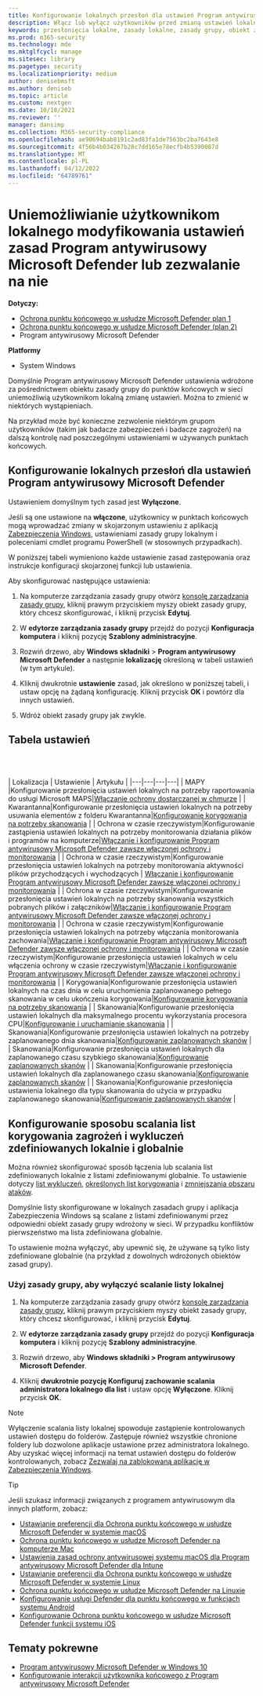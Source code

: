 ```yaml
---
title: Konfigurowanie lokalnych przesłoń dla ustawień Program antywirusowy Microsoft Defender
description: Włącz lub wyłącz użytkowników przed zmianą ustawień lokalnie w usłudze Microsoft Defender AV.
keywords: przesłonięcia lokalne, zasady lokalne, zasady grupy, obiekt zasad grupy, blokada, scalanie, listy
ms.prod: m365-security
ms.technology: mde
ms.mktglfcycl: manage
ms.sitesec: library
ms.pagetype: security
ms.localizationpriority: medium
author: denisebmsft
ms.author: deniseb
ms.topic: article
ms.custom: nextgen
ms.date: 10/18/2021
ms.reviewer: ''
manager: dansimp
ms.collection: M365-security-compliance
ms.openlocfilehash: ae90694bab8191c2ad83fa1de7563bc2ba7643e8
ms.sourcegitcommit: 4f56b4b034267b28c7dd165e78ecfb4b5390087d
ms.translationtype: MT
ms.contentlocale: pl-PL
ms.lasthandoff: 04/12/2022
ms.locfileid: "64789761"
---
```

# <a name="prevent-or-allow-users-to-locally-modify-microsoft-defender-antivirus-policy-settings"></a>Uniemożliwianie użytkownikom lokalnego modyfikowania ustawień zasad Program antywirusowy Microsoft Defender lub zezwalanie na nie


**Dotyczy:**

- [Ochrona punktu końcowego w usłudze Microsoft Defender plan 1](https://go.microsoft.com/fwlink/p/?linkid=2154037)
- [Ochrona punktu końcowego w usłudze Microsoft Defender (plan 2)](https://go.microsoft.com/fwlink/p/?linkid=2154037) 
- Program antywirusowy Microsoft Defender

**Platformy**
- System Windows

Domyślnie Program antywirusowy Microsoft Defender ustawienia wdrożone za pośrednictwem obiektu zasady grupy do punktów końcowych w sieci uniemożliwią użytkownikom lokalną zmianę ustawień. Można to zmienić w niektórych wystąpieniach.

Na przykład może być konieczne zezwolenie niektórym grupom użytkowników (takim jak badacze zabezpieczeń i badacze zagrożeń) na dalszą kontrolę nad poszczególnymi ustawieniami w używanych punktach końcowych.

## <a name="configure-local-overrides-for-microsoft-defender-antivirus-settings"></a>Konfigurowanie lokalnych przesłoń dla ustawień Program antywirusowy Microsoft Defender

Ustawieniem domyślnym tych zasad jest **Wyłączone**.

Jeśli są one ustawione na **włączone**, użytkownicy w punktach końcowych mogą wprowadzać zmiany w skojarzonym ustawieniu z aplikacją [Zabezpieczenia Windows](microsoft-defender-security-center-antivirus.md), ustawieniami zasady grupy lokalnym i poleceniami cmdlet programu PowerShell (w stosownych przypadkach).

W poniższej tabeli wymieniono każde ustawienie zasad zastępowania oraz instrukcje konfiguracji skojarzonej funkcji lub ustawienia.

Aby skonfigurować następujące ustawienia:

1. Na komputerze zarządzania zasady grupy otwórz [konsolę zarządzania zasady grupy](/previous-versions/windows/it-pro/windows-server-2008-R2-and-2008/cc731212(v=ws.11)), kliknij prawym przyciskiem myszy obiekt zasady grupy, który chcesz skonfigurować, i kliknij przycisk **Edytuj**.

2. W **edytorze zarządzania zasady grupy** przejdź do pozycji **Konfiguracja komputera** i kliknij pozycję **Szablony administracyjne**.

3. Rozwiń drzewo, aby **Windows składniki** >  **Program antywirusowy Microsoft Defender** a następnie **lokalizację** określoną w tabeli ustawień (w tym artykule).

4. Kliknij dwukrotnie **ustawienie** zasad, jak określono w poniższej tabeli, i ustaw opcję na żądaną konfigurację. Kliknij przycisk **OK** i powtórz dla innych ustawień.

5. Wdróż obiekt zasady grupy jak zwykle.

## <a name="table-of-settings"></a>Tabela ustawień

<br/><br/>

| Lokalizacja | Ustawienie | Artykułu |
|---|---|---|---|
| MAPY |Konfigurowanie przesłonięcia ustawień lokalnych na potrzeby raportowania do usługi Microsoft MAPS|[Włączanie ochrony dostarczanej w chmurze](enable-cloud-protection-microsoft-defender-antivirus.md) |
| Kwarantanna|Konfigurowanie przesłonięcia ustawień lokalnych na potrzeby usuwania elementów z folderu Kwarantanna|[Konfigurowanie korygowania na potrzeby skanowania](configure-remediation-microsoft-defender-antivirus.md) |
| Ochrona w czasie rzeczywistym|Konfigurowanie zastąpienia ustawień lokalnych na potrzeby monitorowania działania plików i programów na komputerze|[Włączanie i konfigurowanie Program antywirusowy Microsoft Defender zawsze włączonej ochrony i monitorowania](configure-real-time-protection-microsoft-defender-antivirus.md) |
| Ochrona w czasie rzeczywistym|Konfigurowanie przesłonięcia ustawień lokalnych na potrzeby monitorowania aktywności plików przychodzących i wychodzących | [Włączanie i konfigurowanie Program antywirusowy Microsoft Defender zawsze włączonej ochrony i monitorowania](configure-real-time-protection-microsoft-defender-antivirus.md) |
| Ochrona w czasie rzeczywistym|Konfigurowanie przesłonięcia ustawień lokalnych na potrzeby skanowania wszystkich pobranych plików i załączników|[Włączanie i konfigurowanie Program antywirusowy Microsoft Defender zawsze włączonej ochrony i monitorowania](configure-real-time-protection-microsoft-defender-antivirus.md) |
| Ochrona w czasie rzeczywistym|Konfigurowanie przesłonięcia ustawień lokalnych na potrzeby włączania monitorowania zachowania|[Włączanie i konfigurowanie Program antywirusowy Microsoft Defender zawsze włączonej ochrony i monitorowania](configure-real-time-protection-microsoft-defender-antivirus.md) |
| Ochrona w czasie rzeczywistym|Konfigurowanie przesłonięcia ustawień lokalnych w celu włączenia ochrony w czasie rzeczywistym|[Włączanie i konfigurowanie Program antywirusowy Microsoft Defender zawsze włączonej ochrony i monitorowania](configure-real-time-protection-microsoft-defender-antivirus.md) |
| Korygowania|Konfigurowanie przesłonięcia ustawień lokalnych na czas dnia w celu uruchomienia zaplanowanego pełnego skanowania w celu ukończenia korygowania|[Konfigurowanie korygowania na potrzeby skanowania](configure-remediation-microsoft-defender-antivirus.md) |
| Skanowania|Konfigurowanie przesłonięcia ustawień lokalnych dla maksymalnego procentu wykorzystania procesora CPU|[Konfigurowanie i uruchamianie skanowania](run-scan-microsoft-defender-antivirus.md) |
| Skanowania|Konfigurowanie przesłonięcia ustawień lokalnych na potrzeby zaplanowanego dnia skanowania|[Konfigurowanie zaplanowanych skanów](scheduled-catch-up-scans-microsoft-defender-antivirus.md) |
| Skanowania|Konfigurowanie przesłonięcia ustawień lokalnych dla zaplanowanego czasu szybkiego skanowania|[Konfigurowanie zaplanowanych skanów](scheduled-catch-up-scans-microsoft-defender-antivirus.md) |
| Skanowania|Konfigurowanie przesłonięcia ustawień lokalnych dla zaplanowanego czasu skanowania|[Konfigurowanie zaplanowanych skanów](scheduled-catch-up-scans-microsoft-defender-antivirus.md) |
| Skanowania|Konfigurowanie przesłonięcia ustawienia lokalnego dla typu skanowania do użycia w przypadku zaplanowanego skanowania|[Konfigurowanie zaplanowanych skanów](scheduled-catch-up-scans-microsoft-defender-antivirus.md) |

<a id="merge-lists"></a>

## <a name="configure-how-locally-and-globally-defined-threat-remediation-and-exclusions-lists-are-merged"></a>Konfigurowanie sposobu scalania list korygowania zagrożeń i wykluczeń zdefiniowanych lokalnie i globalnie

Można również skonfigurować sposób łączenia lub scalania list zdefiniowanych lokalnie z listami zdefiniowanymi globalnie. To ustawienie dotyczy [list wykluczeń](configure-exclusions-microsoft-defender-antivirus.md), [określonych list korygowania](configure-remediation-microsoft-defender-antivirus.md) i [zmniejszania obszaru ataków](/windows/security/threat-protection/microsoft-defender-atp/attack-surface-reduction).

Domyślnie listy skonfigurowane w lokalnych zasadach grupy i aplikacja Zabezpieczenia Windows są scalane z listami zdefiniowanymi przez odpowiedni obiekt zasady grupy wdrożony w sieci. W przypadku konfliktów pierwszeństwo ma lista zdefiniowana globalnie.

To ustawienie można wyłączyć, aby upewnić się, że używane są tylko listy zdefiniowane globalnie (na przykład z dowolnych wdrożonych obiektów zasad grupy).

### <a name="use-group-policy-to-disable-local-list-merging"></a>Użyj zasady grupy, aby wyłączyć scalanie listy lokalnej

1. Na komputerze zarządzania zasady grupy otwórz [konsolę zarządzania zasady grupy](/previous-versions/windows/it-pro/windows-server-2008-R2-and-2008/cc731212(v=ws.11)), kliknij prawym przyciskiem myszy obiekt zasady grupy, który chcesz skonfigurować, i kliknij przycisk **Edytuj**.

2. W **edytorze zarządzania zasady grupy** przejdź do pozycji **Konfiguracja komputera** i kliknij pozycję **Szablony administracyjne**.

3. Rozwiń drzewo, aby **Windows składniki > Program antywirusowy Microsoft Defender**.

4. Kliknij **dwukrotnie pozycję Konfiguruj zachowanie scalania administratora lokalnego dla list** i ustaw opcję **Wyłączone**. Kliknij przycisk **OK**.

> [!NOTE]
> Wyłączenie scalania listy lokalnej spowoduje zastąpienie kontrolowanych ustawień dostępu do folderów. Zastępuje również wszystkie chronione foldery lub dozwolone aplikacje ustawione przez administratora lokalnego. Aby uzyskać więcej informacji na temat ustawień dostępu do folderów kontrolowanych, zobacz [Zezwalaj na zablokowaną aplikację w Zabezpieczenia Windows](https://support.microsoft.com/help/4046851/windows-10-allow-blocked-app-windows-security).

> [!TIP]
> Jeśli szukasz informacji związanych z programem antywirusowym dla innych platform, zobacz:
> - [Ustawianie preferencji dla Ochrona punktu końcowego w usłudze Microsoft Defender w systemie macOS](mac-preferences.md)
> - [Ochrona punktu końcowego w usłudze Microsoft Defender na komputerze Mac](microsoft-defender-endpoint-mac.md)
> - [Ustawienia zasad ochrony antywirusowej systemu macOS dla Program antywirusowy Microsoft Defender dla Intune](/mem/intune/protect/antivirus-microsoft-defender-settings-macos)
> - [Ustawianie preferencji dla Ochrona punktu końcowego w usłudze Microsoft Defender w systemie Linux](linux-preferences.md)
> - [Ochrona punktu końcowego w usłudze Microsoft Defender na Linuxie](microsoft-defender-endpoint-linux.md)
> - [Konfigurowanie usługi Defender dla punktu końcowego w funkcjach systemu Android](android-configure.md)
> - [Konfigurowanie Ochrona punktu końcowego w usłudze Microsoft Defender funkcji systemu iOS](ios-configure-features.md)

## <a name="related-topics"></a>Tematy pokrewne

- [Program antywirusowy Microsoft Defender w Windows 10](microsoft-defender-antivirus-in-windows-10.md)
- [Konfigurowanie interakcji użytkownika końcowego z Program antywirusowy Microsoft Defender](configure-end-user-interaction-microsoft-defender-antivirus.md)
